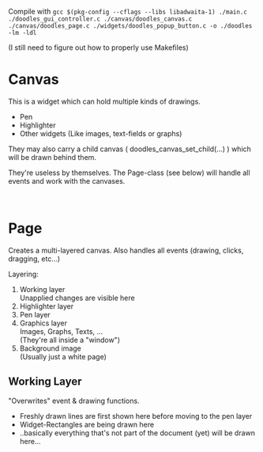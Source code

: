 Compile with `gcc $(pkg-config --cflags --libs libadwaita-1) ./main.c ./doodles_gui_controller.c ./canvas/doodles_canvas.c ./canvas/doodles_page.c ./widgets/doodles_popup_button.c -o ./doodles -lm -ldl`

(I still need to figure out how to properly use Makefiles)

# Canvas

This is a widget which can hold multiple kinds of drawings.

* Pen
* Highlighter
* Other widgets (Like images, text-fields or graphs)

They may also carry a child canvas ( doodles\_canvas\_set\_child(...) ) which will
be drawn behind them.

They're useless by themselves. The Page-class (see below) will handle all events
and work with the canvases.

<br/>

# Page

Creates a multi-layered canvas. Also handles all events (drawing, clicks, dragging, etc...)

Layering:

1. Working layer<br/>Unapplied changes are visible here
2. Highlighter layer
3. Pen layer
4. Graphics layer<br/>Images, Graphs, Texts, ...<br/>(They're all inside a "window")
5. Background image<br/>(Usually just a white page)

## Working Layer

"Overwrites" event & drawing functions.

* Freshly drawn lines are first shown here before moving to the pen layer
* Widget-Rectangles are being drawn here
* ..basically everything that's not part of the document (yet) will be drawn here...











